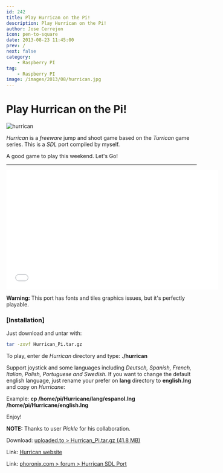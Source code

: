 ```yaml
---
id: 242
title: Play Hurrican on the Pi!
description: Play Hurrican on the Pi!
author: Jose Cerrejon
icon: pen-to-square
date: 2013-08-23 11:45:00
prev: /
next: false
category:
    - Raspberry PI
tag:
    - Raspberry PI
image: /images/2013/08/hurrican.jpg
---
```


# Play Hurrican on the Pi!

![hurrican](/images/2013/08/hurrican.jpg)

_Hurrican_ is a _freeware_ jump and shoot game based on the _Turrican_ game series. This is a _SDL_ port compiled by myself.

A good game to play this weekend. Let's Go!

---

<iframe width="560" height="315" src="//www.youtube.com/embed/jJVMC_nO17s" frameborder="0" allowfullscreen></iframe>

**Warning:** This port has fonts and tiles graphics issues, but it's perfectly playable.

### [Installation]

Just download and untar with:

```bash
tar -zxvf Hurrican_Pi.tar.gz
```

To play, enter de _Hurrican_ directory and type: **./hurrican**

Support joystick and some languages including _Deutsch, Spanish, French, Italian, Polish, Portuguese and Swedish._ If you want to change the default english language, just rename your prefer on **lang** directory to **english.lng** and copy on _Hurricane_:

Example: **cp /home/pi/Hurricane/lang/espanol.lng /home/pi/Hurricane/english.lng**

Enjoy!

**NOTE:** Thanks to user _Pickle_ for his collaboration.

Download: [uploaded.to > Hurrican_Pi.tar.gz (41.8 MB)](https://ul.to/d7wrn035)

Link: [Hurrican website](https://www.poke53280.de)

Link: [phoronix.com > forum > Hurrican SDL Port](https://phoronix.com/forums/showthread.php?69804-Hurrican-SDL-Port)
